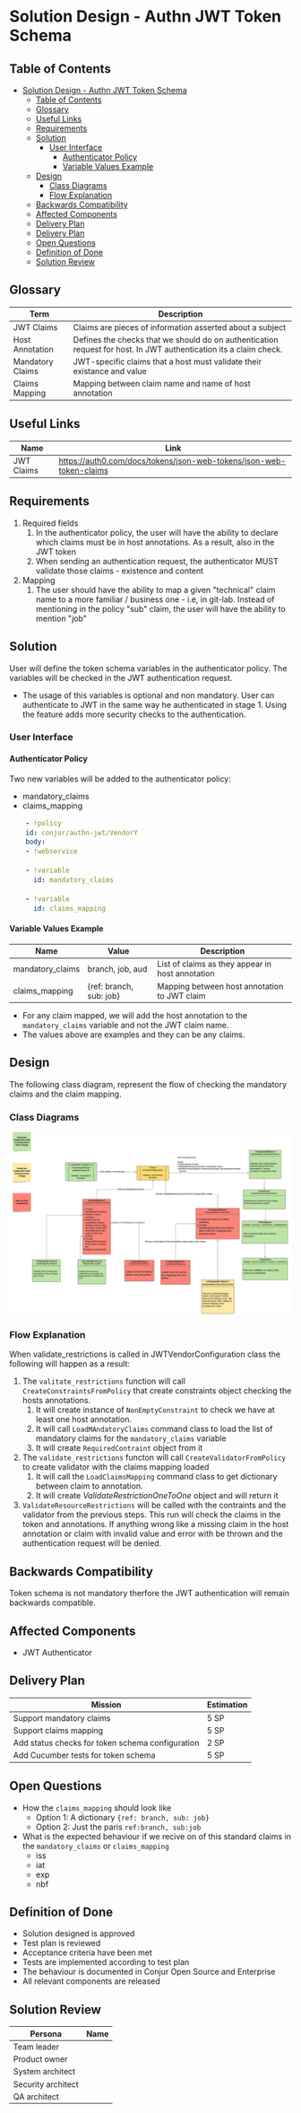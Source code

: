 # Solution Design - Authn JWT Token Schema

[//]: # "1. Design should be graphical-based and table-based - avoid long text explanations"
[//]: # "2. Design documents should not be updated after implementation"
[//]: # "3. Design decisions should be made before writing this document, and as such this document should not include options / choices"


## Table of Contents
[//]: # "You can use this tool to generate a TOC - https://ecotrust-canada.github.io/markdown-toc/"

- [Solution Design - Authn JWT Token Schema](#solution-design---authn-jwt-token-schema)
  * [Table of Contents](#table-of-contents)
  * [Glossary](#glossary)
  * [Useful Links](#useful-links)
  * [Requirements](#requirements)
  * [Solution](#solution)
    + [User Interface](#user-interface)
      - [Authenticator Policy](#authenticator-policy)
      - [Variable Values Example](#variable-values-example)
  * [Design](#design)
    + [Class Diagrams](#class-diagrams)
    + [Flow Explanation](#flow-explanation)
  * [Backwards Compatibility](#backwards-compatibility)
  * [Affected Components](#affected-components)
  * [Delivery Plan](#delivery-plan)
  * [Delivery Plan](#delivery-plan-1)
  * [Open Questions](#open-questions)
  * [Definition of Done](#definition-of-done)
  * [Solution Review](#solution-review)

## Glossary

[//]: # "Describe terms that will be used throughout the design"
[//]: # "You can use this tool to generate a table - https://www.tablesgenerator.com/markdown_tables#"

| **Term**         | **Description**                                              |
| ---------------- | ------------------------------------------------------------ |
| JWT Claims       | Claims are pieces of information asserted about a subject    |
| Host Annotation  | Defines the checks that we should do on authentication request for host. In JWT authentication its a claim check. |
| Mandatory Claims | JWT-specific claims that a host must validate their existance and value |
| Claims Mapping   | Mapping between claim name and name of host annotation       |

## Useful Links
[//]: # "Add links that may be useful for the reader"

| **Name**   | **Link**                                                     |
| ---------- | ------------------------------------------------------------ |
| JWT Claims | https://auth0.com/docs/tokens/json-web-tokens/json-web-token-claims |

## Requirements
[//]: # "Elaborate on the issue you are writing a solution for"

1. Required fields
   1. In the authenticator policy, the user will have the ability to declare which claims must be in host annotations. As a result, also in the JWT token
   2. When sending an authentication request, the authenticator MUST validate those claims - existence and content 
2. Mapping 
   1. The user should have the ability to map a given "technical" claim name to a more familiar / business one - i.e, in git-lab. Instead of mentioning in the policy "sub" claim, the user will have the ability to mention "job"

## Solution
User will define the token schema variables in the authenticator policy. The variables will be checked in the JWT authentication request.

* The usage of this variables is optional and non mandatory. User can authenticate to JWT in the same way he authenticated in stage 1. Using the feature adds more security checks to the authentication.

### User Interface

#### Authenticator Policy

Two new variables will be added to the authenticator policy:

* mandatory_claims
* claims_mapping

```yaml
    - !policy
    id: conjur/authn-jwt/VendorY
    body:
    - !webservice
    
    - !variable
      id: mandatory_claims
      
    - !variable
      id: claims_mapping
```

#### Variable Values Example

| Name             | Value                   | Description                                      |
| ---------------- | ----------------------- | ------------------------------------------------ |
| mandatory_claims | branch, job, aud        | List of claims as they appear in host annotation |
| claims_mapping   | {ref: branch, sub: job} | Mapping between host annotation to JWT claim     |

* For any claim mapped, we will add the host annotation to the `mandatory_claims` variable and not the JWT claim name.
* The values above are examples and they can be any claims.


## Design
[//]: # "Add any diagrams, charts and explanations about the design aspect of the solution. Elaborate also about the expected user experience for the feature"

The following class diagram, represent the flow of checking the mandatory claims and the claim mapping.

### Class Diagrams


![image-20210711171238701](token-schema-class-diagram.png)

### Flow Explanation

When validate_restrictions is called in JWTVendorConfiguration class the following will happen as a result:

1. The `valitate_restrictions` function will call `CreateConstraintsFromPolicy` that create constraints object checking the hosts annotations.
   1. It will create instance of `NonEmptyConstraint` to check we have at least one host annotation.
   2. It will call `LoadMAndatoryClaims` command class to load the list of mandatory claims for the `mandatory_claims` variable
   3. It will create `RequiredContraint` object from it
2. The `validate_restrictions` functon will call `CreateValidatorFromPolicy` to create validator with the claims mapping loaded
   1. It will call the `LoadClaimsMapping` command class to get dictionary between claim to annotation.
   2. It will create *ValidateRestrictionOneToOne* object and will return it
3. `ValidateResourceRestrictions` will be called with the contraints and the validator from the previous steps. This run will check the claims in the token and annotations. If anything wrong like a missing claim in the host annotation or claim with invalid value and error with be thrown and the authentication request will be denied.

## Backwards Compatibility
[//]: # "How will the design of this solution impact backwards compatibility? Address how you are going to handle backwards compatibility, if necessary"

Token schema is not mandatory therfore the JWT authentication will remain backwards compatible.

## Affected Components

[//]: # "List all components that will be affected by your solution"
[//]: # "[Conjur Open Source/Enterprise, clients, integrations, etc.]"
[//]: # "and elaborate on the impacts. This list should include all"
[//]: # "downstream components that will need to be updated to consume"
[//]: # "new releases as these changes are implemented"

* JWT Authenticator



## Delivery Plan

| Mission                                          | Estimation |
| ------------------------------------------------ | ---------- |
| Support mandatory claims                         | 5 SP       |
| Support claims mapping                           | 5 SP       |
| Add status checks for token schema configuration | 2 SP       |
| Add Cucumber tests for token schema              | 5 SP       |

## Open Questions
[//]: # "Add any question that is still open. It makes it easier for the reader to have the open questions accumulated here instead of them being acattered along the doc"

* How the `claims_mapping` should look like
  * Option 1: A dictionary
    `{ref: branch, sub: job}`
  * Option 2: Just the paris
    `ref:branch, sub:job`
* What is the expected behaviour if we recive on of this standard claims in the `mandatory_claims` or `claims_mapping`
  * iss
  * iat
  * exp
  * nbf

## Definition of Done

- Solution designed is approved 
- Test plan is reviewed
- Acceptance criteria have been met
- Tests are implemented according to test plan 
- The behaviour is documented in Conjur Open Source and Enterprise
- All relevant components are released

## Solution Review
[//]: # "Relevant personas can indicate their design approval by approving the pull request"

| **Persona**        | **Name** |
|--------------------|----------|
| Team leader        |          |
| Product owner      |          |
| System architect   |          |
| Security architect |          |
| QA architect       |          |

